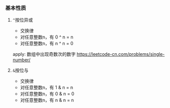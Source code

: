### 基本性质

1. `^`按位异或 

   - 交换律
   - 对任意整数n，有 0 ^ n = n
   - 对任意整数n，有 n ^ n = 0

   apply: 数组中出现奇数次的数字 https://leetcode-cn.com/problems/single-number/

2. `&`按位与

   - 交换律
   - 对任意整数n，有 1 & n = n
   - 对任意整数n，有 0 & n = 0
   - 对任意整数n，有 n & n = n


